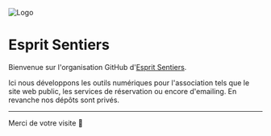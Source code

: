 
![Logo](https://avatars.githubusercontent.com/u/143644039?s=80&v=4)


# Esprit Sentiers

Bienvenue sur l'organisation GitHub d'[Esprit Sentiers](https://www.esprit-sentiers.fr).

Ici nous développons les outils numériques pour l'association tels que le site web public, les services de réservation ou encore d'emailing. En revanche nos dépôts sont privés.

---
Merci de votre visite 👋